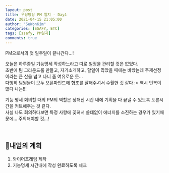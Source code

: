 ```yaml
---
layout: post
title: 우당탕탕 PM 일지 - Day4
date: 2021-04-15 21:05:00
author: "SeWonKim"
categories: [SSAFY, ETC]
tags: [ssafy, PM일지]
comments: true
---
```


PM으로서의 첫 일주일이 끝나간다...!

오늘은 하루종일 기능명세 작성하느라고 따로 일정을 관리할 것은 없었다.     
초반에 팀 그라운드룰 만들고, 자기소개하고, 할일이 많았을 때에는 바빴는데 주제선정이라는 큰 산을 넘고 나니 좀 여유로운 듯...         
다행히 팀원들이 모두 오픈마인드에 협조를 잘해주셔서 수월한 것 같다 :> 역시 인복이 많다 나는!!!

기능 명세 회의할 때의 PM의 역할은 정해진 시간 내에 기획을 다 끝낼 수 있도록 토론시간을 커트해주는 것 같다.       
사실 나도 회의하다보면 특정 사항에 꽂혀서 쓸데없이 에너지를 소진하는 경우가 있기때문에... 주의해야할 것...!

&nbsp;
&nbsp;


## 🌝내일의 계획

1. 와이어프레임 제작
2. 기능명세 시간내에 작성 완료하도록 체크

&nbsp;
&nbsp;
